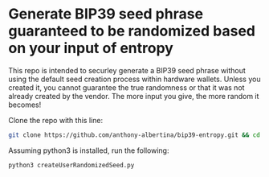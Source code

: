 # Generate BIP39 seed phrase guaranteed to be randomized based on your input of entropy

This repo is intended to securley generate a BIP39 seed phrase without using the default seed creation process
within hardware wallets. Unless you created it, you cannot guarantee the true randomness or that it was not 
already created by the vendor. The more input you give, the more random it becomes!

Clone the repo with this line:
```bash
git clone https://github.com/anthony-albertina/bip39-entropy.git && cd bip39-entropy
```

Assuming python3 is installed, run the following:
```python
python3 createUserRandomizedSeed.py
```

